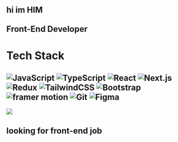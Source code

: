 <h2 align="left"> hi im HIM <br><br> Front-End Developer<br></h2>

###

# Tech Stack
![JavaScript](https://img.shields.io/badge/javascript-%23323330.svg?style=for-the-badge&logo=javascript&logoColor=%23F7DF1E) 
![TypeScript](https://img.shields.io/badge/TypeScript-3178C6?style=for-the-badge&logo=typescript&logoColor=white)
![React](https://img.shields.io/badge/React-007ACC?style=for-the-badge&&logo=react&logoColor=white&logoSize=auto)
![Next.js](https://img.shields.io/badge/Next.js-000000?style=for-the-badge&&logo=next.js&logoColor=white)
![Redux](https://img.shields.io/badge/Redux-764ABC?style=for-the-badge&logo=redux&logoColor=white)
![TailwindCSS](https://img.shields.io/badge/TailwindCSS-0081CB?style=for-the-badge&logo=tailwind-css&logoColor=white) ![Bootstrap](https://img.shields.io/badge/Bootstrap-7952B3?style=for-the-badge&logo=bootstrap&logoColor=white) ![framer motion](https://img.shields.io/badge/framer_motion-000000?style=for-the-badge&logo=framer&logoColor=white)
![Git](https://img.shields.io/badge/Git-F05032?style=for-the-badge&logo=git&logoColor=white)
![Figma](https://img.shields.io/badge/Figma-D31F3C?style=for-the-badge&logo=figma&logoColor=white)
---
[![](https://visitcount.itsvg.in/api?id=xd&icon=0&color=0)](https://visitcount.itsvg.in)

<!-- Proudly created with GPRM ( https://gprm.itsvg.in ) -->
###


<h2 align="left"> looking for front-end job </h2>

###



###
